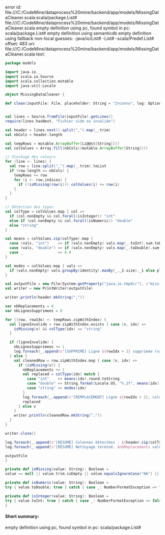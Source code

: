 error id: file:///C:/CodeMine/dataprocess%20mine/backend/app/models/MissingDataCleaner.scala:scala/package.List#
file:///C:/CodeMine/dataprocess%20mine/backend/app/models/MissingDataCleaner.scala
empty definition using pc, found symbol in pc: scala/package.List#
empty definition using semanticdb
empty definition using fallback
non-local guesses:
	 -java/io/List#
	 -List#
	 -scala/Predef.List#
offset: 483
uri: file:///C:/CodeMine/dataprocess%20mine/backend/app/models/MissingDataCleaner.scala
text:
```scala
package models

import java.io._
import scala.io.Source
import scala.collection.mutable
import java.util.Locale

object MissingDataCleaner {

def clean(inputFile: File, placeholder: String = "Inconnu", log: Option[StringBuilder] = None): File = {


val lines = Source.fromFile(inputFile).getLines()
require(lines.hasNext, "Fichier vide ou invalide")

val header = lines.next().split(",").map(_.trim)
val nbCols = header.length

val tempRows = mutable.ArrayBuffer[Li@@st[String]]()
val colValues = Array.fill(nbCols)(mutable.ArrayBuffer[String]())

// Stockage des valeurs
for (line <- lines) {
  val row = line.split(",").map(_.trim).toList
  if (row.length == nbCols) {
    tempRows += row
    for (i <- row.indices) {
      if (!isMissing(row(i))) colValues(i) += row(i)
    }
  }
}

// Détection des types
val colType = colValues.map { col =>
  if (col.nonEmpty && col.forall(isInteger)) "int"
  else if (col.nonEmpty && col.forall(isNumeric)) "double"
  else "string"
}

val means = colValues.zip(colType).map {
  case (vals, "int")    => if (vals.nonEmpty) vals.map(_.toInt).sum.toDouble / vals.size else 0.0
  case (vals, "double") => if (vals.nonEmpty) vals.map(_.toDouble).sum / vals.size else 0.0
  case _                => 0.0
}

val modes = colValues.map { vals =>
  if (vals.nonEmpty) vals.groupBy(identity).maxBy(_._2.size)._1 else placeholder
}

val outputFile = new File(System.getProperty("java.io.tmpdir"), s"missing_cleaned_${inputFile.getName}")
val writer = new PrintWriter(outputFile)

writer.println(header.mkString(","))

var nbReplacements = 0
var nbLignesSupprimees = 0

for ((row, rowIdx) <- tempRows.zipWithIndex) {
  val ligneInvalide = row.zipWithIndex.exists { case (v, idx) =>
    isMissing(v) && colType(idx) == "string"
  }

  if (ligneInvalide) {
    nbLignesSupprimees += 1
    log.foreach(_.append(s"[SUPPRIMÉ] Ligne ${rowIdx + 2} supprimée (valeur manquante non numérique) : ${row.mkString(", ")}\n"))
  } else {
    val cleanedRow = row.zipWithIndex.map { case (v, idx) =>
      if (isMissing(v)) {
        nbReplacements += 1
        val replaced = colType(idx) match {
          case "int"    => means(idx).round.toString
          case "double" => String.format(Locale.US, "%.2f", means(idx))
          case "string" => modes(idx)
        }
        log.foreach(_.append(s"[REMPLACEMENT] Ligne ${rowIdx + 2}, colonne '${header(idx)}': valeur manquante remplacée par '$replaced'\n"))
        replaced
      } else v
    }
    writer.println(cleanedRow.mkString(","))
  }
}

writer.close()

log.foreach(_.append(s"[RÉSUMÉ] Colonnes détectées : ${header.zip(colType).map { case (h, t) => s"$h[$t]" }.mkString(", ")}\n"))
log.foreach(_.append(s"[RÉSUMÉ] Nettoyage terminé. $nbReplacements valeurs remplacées. $nbLignesSupprimees lignes supprimées.\n"))

outputFile
}

private def isMissing(value: String): Boolean =
value == null || value.trim.isEmpty || value.equalsIgnoreCase("NA") || value.equalsIgnoreCase("null") || value.equalsIgnoreCase("NaN")

private def isNumeric(value: String): Boolean =
try { value.toDouble; true } catch { case _: NumberFormatException => false }

private def isInteger(value: String): Boolean =
try { value.toInt; true } catch { case _: NumberFormatException => false }
}
```


#### Short summary: 

empty definition using pc, found symbol in pc: scala/package.List#
